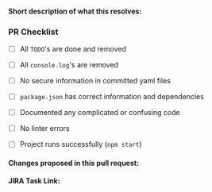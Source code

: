 #### Short description of what this resolves:


### PR Checklist
- [ ] All `TODO`'s are done and removed
- [ ] All `console.log`'s are removed
- [ ] No secure information in committed yaml files
- [ ] `package.json` has correct information and dependencies
- [ ] Documented any complicated or confusing code
- [ ] No linter errors
- [ ] Project runs successfully (`npm start`)


#### Changes proposed in this pull request:


**JIRA Task Link:**